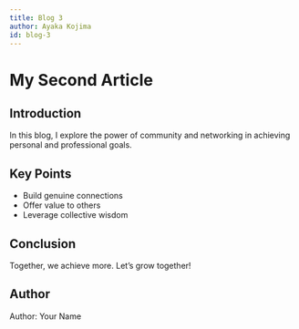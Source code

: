 ```yaml
---
title: Blog 3
author: Ayaka Kojima
id: blog-3
---
```


# My Second Article

## Introduction

In this blog, I explore the power of community and networking in achieving personal and professional goals.

## Key Points

- Build genuine connections
- Offer value to others
- Leverage collective wisdom

## Conclusion

Together, we achieve more. Let’s grow together!

## Author

Author: Your Name
